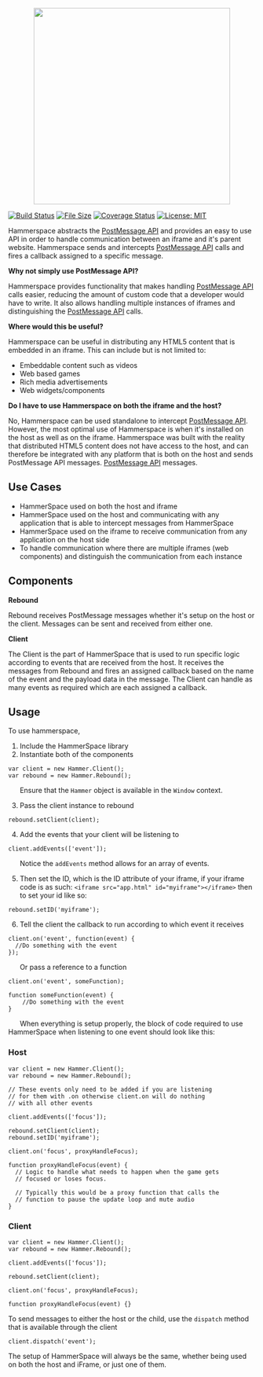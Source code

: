 <p align="center">
  <img src="https://raw.githubusercontent.com/theREDspace/HammerSpace/master/docs/assets/images/logo.png" width="400px"/>
</p>

[![Build Status](https://travis-ci.org/theREDspace/HammerSpace.svg?branch=master)](https://travis-ci.org/theREDspace/HammerSpace)
[![File Size](https://img.shields.io/github/size/theREDspace/HammerSpace/dist/hammerspace.min.js.svg)](https://raw.githubusercontent.com/theREDspace/HammerSpace/master/dist/hammerspace.min.js)
[![Coverage Status](https://coveralls.io/repos/github/theREDspace/HammerSpace/badge.svg)](https://coveralls.io/github/theREDspace/HammerSpace)
[![License: MIT](https://img.shields.io/badge/License-MIT-green.svg)](https://opensource.org/licenses/MIT)

Hammerspace abstracts the [PostMessage API](https://developer.mozilla.org/en-US/docs/Web/API/Window/postMessage) and provides an easy to use API in order to handle communication between an iframe and it's parent website. Hammerspace sends and intercepts [PostMessage API](https://developer.mozilla.org/en-US/docs/Web/API/Window/postMessage) calls and fires a callback assigned to a specific message.

**Why not simply use PostMessage API?**

Hammerspace provides functionality that makes handling [PostMessage API](https://developer.mozilla.org/en-US/docs/Web/API/Window/postMessage) calls easier, reducing the amount of custom code that a developer would have to write. It also allows handling multiple instances of iframes and distinguishing the [PostMessage API](https://developer.mozilla.org/en-US/docs/Web/API/Window/postMessage) calls.

**Where would this be useful?**

Hammerspace can be useful in distributing any HTML5 content that is embedded in an iframe. This can include but is not limited to:

- Embeddable content such as videos
- Web based games
- Rich media advertisements
- Web widgets/components

**Do I have to use Hammerspace on both the iframe and the host?**

No, Hammerspace can be used standalone to intercept [PostMessage API](https://developer.mozilla.org/en-US/docs/Web/API/Window/postMessage). However, the most optimal use of Hammerspace is when it's installed on the host as well as on the iframe. Hammerspace was built with the reality that distributed HTML5 content does not have access to the host, and can therefore be integrated with any platform that is both on the host and sends PostMessage API messages. [PostMessage API](https://developer.mozilla.org/en-US/docs/Web/API/Window/postMessage) messages.

## Use Cases

- HammerSpace used on both the host and iframe
- HammerSpace used on the host and communicating with any application that is able to intercept messages from HammerSpace
- HammerSpace used on the iframe to receive communication from any application on the host side
- To handle communication where there are multiple iframes (web components) and distinguish the communication from each instance

## Components
**Rebound**

Rebound receives PostMessage messages whether it's setup on the host or the client. Messages can be sent and received from either one.

**Client**

The Client is the part of HammerSpace that is used to run specific logic according to events that are received from the host. It receives the messages from Rebound and fires an assigned callback based on the name of the event and the payload data in the message. The Client can handle as many events as required which are each assigned a callback.

## Usage

To use hammerspace,

1) Include the HammerSpace library
2) Instantiate both of the components
```
var client = new Hammer.Client();
var rebound = new Hammer.Rebound();
```

&nbsp;&nbsp;&nbsp;&nbsp;&nbsp;&nbsp;Ensure that the `Hammer` object is available in the `Window` context.

3) Pass the client instance to rebound
```
rebound.setClient(client);
```
4) Add the events that your client will be listening to
```
client.addEvents(['event']);
```

&nbsp;&nbsp;&nbsp;&nbsp;&nbsp;&nbsp;Notice the `addEvents` method allows for an array of events.

5) Then set the ID, which is the ID attribute of your iframe, if your iframe code is as such: `<iframe src="app.html" id="myiframe"></iframe>`
then to set your id like so:

```
rebound.setID('myiframe');
```

6) Tell the client the callback to run according to which event it receives
```
client.on('event', function(event) {
  //Do something with the event
});
```

&nbsp;&nbsp;&nbsp;&nbsp;&nbsp;&nbsp;Or pass a reference to a function

```
client.on('event', someFunction);

function someFunction(event) {
	//Do something with the event
}
```

&nbsp;&nbsp;&nbsp;&nbsp;&nbsp;&nbsp;When everything is setup properly, the block of code required to use HammerSpace when listening to one event should look like this:

### Host
```
var client = new Hammer.Client();
var rebound = new Hammer.Rebound();

// These events only need to be added if you are listening
// for them with .on otherwise client.on will do nothing
// with all other events

client.addEvents(['focus']);

rebound.setClient(client);
rebound.setID('myiframe');

client.on('focus', proxyHandleFocus);

function proxyHandleFocus(event) {
  // Logic to handle what needs to happen when the game gets
  // focused or loses focus.

  // Typically this would be a proxy function that calls the
  // function to pause the update loop and mute audio
}
```

### Client
```
var client = new Hammer.Client();
var rebound = new Hammer.Rebound();

client.addEvents(['focus']);

rebound.setClient(client);

client.on('focus', proxyHandleFocus);

function proxyHandleFocus(event) {}
```

To send messages to either the host or the child, use the `dispatch` method that is available through the client

```
client.dispatch('event');
```

The setup of HammerSpace will always be the same, whether being used on both the host and iFrame, or just one of them.

